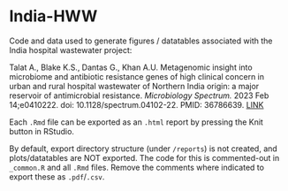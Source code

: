 # India-HWW

Code and data used to generate figures / datatables associated with the India hospital wastewater project:

Talat A., Blake K.S., Dantas G., Khan A.U. Metagenomic insight into microbiome and antibiotic resistance genes of high clinical concern in urban and rural hospital wastewater of Northern India origin: a major reservoir of antimicrobial resistance. *Microbiology Spectrum.* 2023 Feb 14;e0410222. doi: 10.1128/spectrum.04102-22. PMID: 36786639. [LINK](https://journals.asm.org/doi/10.1128/spectrum.04102-22)

Each `.Rmd` file can be exported as an `.html` report by pressing the Knit button in RStudio.
 
By default, export directory structure (under `/reports`) is not created, and plots/datatables are NOT exported. The code for this is commented-out in `_common.R` and all `.Rmd` files. Remove the comments where indicated to export these as `.pdf`/`.csv`.
